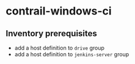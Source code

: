 contrail-windows-ci
===================

## Inventory prerequisites

- add a host definition to `drive` group
- add a host definition to `jenkins-server` group
